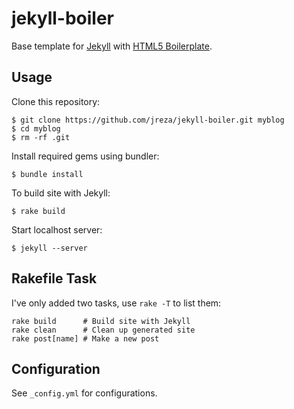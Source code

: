 # jekyll-boiler
Base template for [Jekyll](http://jekyllrb.com/) with [HTML5 Boilerplate](http://html5boilerplate.com/).

## Usage
Clone this repository:
```
$ git clone https://github.com/jreza/jekyll-boiler.git myblog
$ cd myblog
$ rm -rf .git
```
Install required gems using bundler:
```
$ bundle install
```
To build site with Jekyll:
```
$ rake build
```
Start localhost server:
```
$ jekyll --server
```

## Rakefile Task
I've only added two tasks, use `rake -T` to list them:

```
rake build		# Build site with Jekyll
rake clean		# Clean up generated site
rake post[name]	# Make a new post
```

## Configuration
See `_config.yml` for configurations.